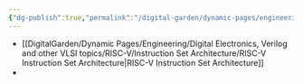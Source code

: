 ```yaml
---
{"dg-publish":true,"permalink":"/digital-garden/dynamic-pages/engineering/digital-electronics-verilog-and-other-vlsi-topics/digital-electronics-verilog-and-other-vlsi-topics/","dgHomeLink":true,"dgPassFrontmatter":false}
---
```



- [[DigitalGarden/Dynamic Pages/Engineering/Digital Electronics, Verilog and other VLSI topics/RISC-V/Instruction Set Architecture/RISC-V Instruction Set Architecture|RISC-V Instruction Set Architecture]]
- 